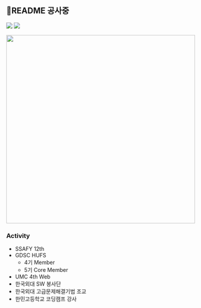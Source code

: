 ## 🔨README 공사중
<a href="https://www.instagram.com/s00ngle/"><img src="https://img.shields.io/badge/Instagram-E4405F?style=flat-square&logo=Instagram&logoColor=white&link=https://www.instagram.com/s00ngle/"/></a>
<a href="https://www.youtube.com/@soongle/"><img src="https://img.shields.io/badge/Youtube-ff0000?style=flat-square&logo=youtube&link=https://www.youtube.com/c/kyleschool"></a>

<img src="https://noonnucc-production.sfo2.cdn.digitaloceanspaces.com/202308/1692878523978236.jpeg" style="width:500px;">

### Activity
- SSAFY 12th
- GDSC HUFS
  - 4기 Member
  - 5기 Core Member
- UMC 4th Web
- 한국외대 SW 봉사단
- 한국외대 고급문제해결기법 조교
- 한민고등학교 코딩캠프 강사
